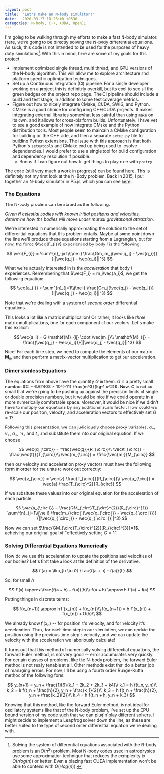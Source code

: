 ```yaml
---
layout: post
title:  "Let's make an N-body simulator!"
date:   2020-03-27 18:26:00 +0530
categories: N-body, C++, CUDA, OpenCL
---
```


I'm going to be walking through my efforts to make a fast N-body simulator. Here, we're going to be directly solving the N-body differential equations. As such, this code is not intended to be used for the purposes of heavy duty simulations[^1]. With this in mind, here are some of my goals for this project:

- Implement optimized single thread, multi thread, and GPU versions of the N-body algorithm. This will allow me to explore architecture and platform specific optimization techniques.
- Set up a Continuous Integration (CI) pipeline. For a single developer working on a project this is definitely overkill, but its cool to see all the green badges on the project repo page. The CI pipeline should include a build and test stage, in addition to some test coverage metrics.
- Figure out how to nicely integrate CMake, CUDA, SWIG, and Python. CMake is a good choice for configuring C++/CUDA projects. It makes integrating external libraries somewhat less painful than using `make` on its own, and it allows for cross-platform builds. Unfortunately, I have yet to see a good example of how integrate CMake and the Python distribution tools. Most people seem to maintain a CMake configuration for building on the C++ side, and then a separate `setup.py` file for building Python extensions. The issue with this approach is that both Python's `setuptools` and CMake end up being used to resolve dependencies. I would prefer to use a single tool for build configuration and dependency resolution if possible.
  - Bonus if I can figure out how to get things to play nice with `poetry`.

The code (still very much a work in progress) can be found [here](https://gitlab.com/dean-shaff/n-body). This is definitely not my first look at the N-Body problem. Back in 2015, I put together an N-body simulator in P5.js, which you can see [here](https://dean-shaff.github.io/NBody/NBody.html).

### The Equations

The N-body problem can be stated as the following:

*Given $N$ celestial bodies with known initial positions and velocities, determine how the bodies will move under mutual gravitational attraction.*

We're interested in numerically approximating the solution to the set of differential equations that this problem entails. Maybe at some point down the line we'll produce these equations starting from a Lagrangian, but for now, the force $\vec{F_{i}}$ experienced by body $i$ is the following:

$$
\vec{F_{i}} = \sum^{n}_{j=1\\j\ne i} \frac{Gm_im_j(\vec{q_j} - \vec{q_i})}{||\vec{q_j} - \vec{q_i}||^3}
$$

What we're actually interested in is the *acceleration* that body $i$ experiences. Remembering that $\vec{F_i} = m_i\vec{a_i}$, we get the following equation:

$$
\vec{a_{i}} = \sum^{n}_{j=1\\j\ne i} \frac{Gm_j(\vec{q_j} - \vec{q_i})}{||\vec{q_j} - \vec{q_i}||^3}
$$

Note that we're dealing with a system of *second order* differential equations.

This looks a lot like a matrix multiplication! Or rather, it looks like *three* matrix multiplications, one for each component of our vectors. Let's make this explicit:

$$
\vec{a_i} = G \mathbf{M}_{ij} \cdot \vec{m_j}\\
\mathbf{M}_{ij} = \frac{(\vec{q_j} - \vec{q_i})}{||\vec{q_j} - \vec{q_i}||^3}
$$

Nice! For each time step, we need to compute the elements of our matrix $\mathbf{M}_{ij}$, and then perform a matrix-vector multiplication to get our acceleration.

### Dimensionless Equations

The equations from above have the quantity $G$ in them. $G$ is a pretty small number: $G = 6.67408 × 10^{-11} \frac{m^3}{kg^1 s^2}$. Now, $G$ is not so small that we're going to be pushing up against the precision limits of single or double precision numbers, but it would be nice if we could operate in a more numerically comfortable space. Moreover, it would be nice if we didn't have to multiply our equations by any additional scale factor. How could we re-scale our position, velocity, and acceleration vectors to effectively set $G=1$?

Following [this presentation](https://gandalfcode.github.io/gandalf-school/Units.pdf), we can judiciously choose proxy variables, $q_{\circ}$, $v_{\circ}$, $a_{\circ}$, $m_{\circ}$ and $t_{\circ}$ and substitute them into our original equation. If we choose

$$
\vec{q_{\circ}} = \frac{\vec{q}}{R_{\circ}}\\
\vec{t_{\circ}} = \frac{\vec{t}}{T_{\circ}}\\
\vec{m_{\circ}} = \frac{\vec{m}}{M_{\circ}}
$$

then our velocity and acceleration proxy vectors must have the following form in order for the units to work out correctly:

$$
\vec{v_{\circ}} = \vec{v} \frac{T_{\circ}}{R_{\circ}}\\
\vec{a_{\circ}} = \vec{a} \frac{T_{\circ}^2}{R_{\circ}}
$$

If we subsitute these values into our original equation for the acceleration of each particle:

$$
\vec{a_{\circ i}} = \frac{GM_{\circ}T_{\circ}^{2}}{R_{\circ}^{3}} \sum^{n}_{j=1\\j\ne i} \frac{m_{\circ j}(\vec{q_{\circ j}} - \vec{q_{ \circ i}})}{||\vec{q_{ \circ j}} - \vec{q_{ \circ i}}||^3}
$$

Now we can set $\frac{GM_{\circ}T_{\circ}^{2}}{R_{\circ}^{3}}=1$, acheiving our original goal of "effectively setting $G=1$".

### Solving Differential Equations Numerically

How do we use this acceleration to update the positions and velocities of our bodies? Let's first take a look at the definition of the derivative.

$$
f'(a) = \lim_{h \to 0} \frac{f(a + h) - f(a)}{h}
$$

So, for small $h$

$$
f'(a) \approx \frac{f(a + h) - f(a)}{h}\\
f(a + h) \approx h f'(a) + f(a)
$$

Putting things in discrete terms:

$$
f(x_{n+1}) \approx h f'(x_{n}) + f(x_{n})\\
f(x_{n+1}) = h f'(x_{n}) + f(x_{n}) + O(h)\\
$$

We already know $f'(x_n)$ -- for position it's velocity, and for velocity it's acceleration. Thus, for each time step in our simulation, we can update the position using the previous time step's velocity, and we can update the velocity with the acceleration we laboriously calculate!

It turns out that this method of numerically solving differential equations, the forward Euler method, is not very good -- error accumulates very quickly.  For certain classes of problems, like the N-body problem, the forward Euler method is not really tenable at all. Other methods exist that do a better job of managing errors. For now, I'll be using a fourth order Runge-Kutta method of the following form:

$$
y_{n+1} = y_n + \frac{1}{6}(k_1 + 2k_2 + 2k_3 + k4)\\
k_1 = h f(t_n, y_n)\\
k_2 = h f(t_n + \frac{h}{2}, y_n + \frac{k_1}{2})\\
k_3 = h f(t_n + \frac{h}{2}, y_n + \frac{k_2}{2})\\
k_4 = h f(t_n + h, y_n + k_3)
$$

Knowing that this method, like the forward Euler method, is not ideal for oscillatory systems like that of the N-body problem, I've set up the CPU bound version of my code such that we can plug'n'play different solvers. I might decide to implement a Leapfrog solver down the line, as these are better suited to the type of second order differential equation we're dealing with.


[^1]: Solving the system of differential equations associated with the N-body problem is an $O(n^2)$ problem. Most N-body codes used in astrophysics use some approximation technique that reduces the complexity to $O(nlog(n))$ or better. Even a blazing fast CUDA implementation won't be able to contend with $O(nlog(n))$.
